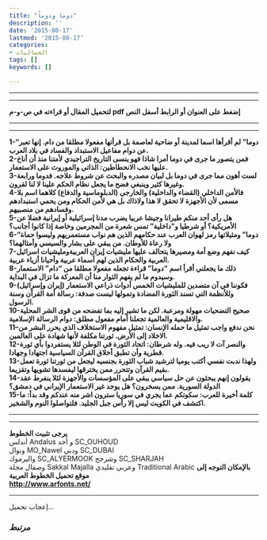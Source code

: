 ```yaml
---
title: "دوما ودوماً"
description: ''
date: '2015-08-17'
lastmod: '2015-08-17'
categories:
- الجماليات
tags: []
keywords: []

---
```

---

---

**لتحميل المقال أو قراءته في ص-و-م pdf إضغط على العنوان أو الرابط أسفل النص**

---



---

**1-“دوما” لم أقرأها اسما لمدينة أو ضاحية لعاصمة بل قرأتها مفعولا مطلقا من دام. إنها تعبر عن دوام مفاعيل الاستبداد والفساد في بلاد العرب.  
2-فمن يتصور ما جرى في دوما أمرا شاذا فهو ينسى التاريخ التراجيدي لأمتنا منذ أن أناخ عليها نخب الانحطاطين: الذاتي والموروث على الاستعمار.  
3-لست أهون مما جرى في دوما بل لبيان مصدره والبحث عن شروط علاجه. فدوما ورابعة وغيرها كثير وينبغي فضح ما يجعل نظام الحكم علينا لا لنا لقرون.  
4-فالأمن الداخلي (القضاء والداخلية) والخارجي (الدبلوماسية والدفاع) كلاهما اسم بلا مسمى لأن الأجهزة لا تحقق لا هذا ولاذاك بل هي لأمن الحكام ومن يحمي استبدادهم وفسادهم من منصبيهم.  
5-هل رأى أحد منكم طيرانا وجيشا عربيا يضرب مدنا إسرائيلية أو إيرانية فضلا عن الأمريكية؟ أو شرطيا و”داخلية” تمس شعرة من المجرمين وخاصة إذا كانوا أجانب؟  
6-“دوما” ومثيلاتها رمز لهوان العرب عند حكامهم الذين هم نواب مستعمريهم وليسوا حماة ولا رعاة للأوطان. من يبقي على بشار والسيسي وأمثالهما؟  
7-كيف نفهم وضع أمة ومصيرها يتحالف عليها مليشيات إيران العربيةومليشيات اسرائيل العربية والحكام الذين لهم أسماء عربية وأحيانا أزياء عربية.  
8-ذلك ما يجعلني أقرأ اسم “دوما” قراءة تجعله مفعولا مطلقا من “دام” الاستعمار وسيدوم ما لم يفهم الثوار منا أن المعركة ما تزال في البداية.  
9-فكوننا في آن متصدين للمليشيات الخمس أدوات ذراعي الاستعمار (إيران وإسرائيل) وللأنظمة التي تسند الثورة المضادة وتمولها ليست صدفة: رسالة أمة القرآن وسنة الرسول.  
10-صحيح التضحيات مهولة ومرعبة. لكن ما تشير إليه بما تفضحه من قوى الشر المحلية والاقليمية والعالمية تجعلنا أمام مفعول مطلق: دوام الرسالة الإسلامية.  
11–نحن ندفع واجب تمثيل ما حمله الإنسان: تمثيل مفهوم الاستخلاف الذي يحرر البشر من الاخلاد إلى الأرض. ثورتنا مكلفة لأنها شهادة على العالمين.  
12-والنصر آت لا ريب فيه. وله شرطان: اتحاد الثورة في الوطن لئلا يستفردوا بأي ثورة قطرية وأن تطبق أخلاق القرآن السياسية اجتهادا وجهادا.  
13-ولهذا ندبت نفسي أكتب يوميا لترشيد شباب الثورة بجنسيه ليجعل من ثورتنا ثورة تعمل بقيم القرآن وتتحرر ممن يخترقها ليفسدها تشويها وتقزيما.  
14-يقولون إنهم يبحثون عن حل سياسي يبقي على المؤسسات والأجهزة لئلا ينفرط عقد الدولة السورية. ممن يسخرون؟ هل يوجد غير الاستعمار الإيراني في دمشق؟  
15-كلمة أخيرة للعرب: سكوتكم عما يجري في سوريا سترون اشر منه عندكم وقد بدأ: ما اكتشف في الكويت ليس إلا رأس جبل الجليد. فلتواصلوا النوم والشخير.**

---

---

**يرجى تثبيت الخطوط**   
 أندلس Andalus  و أحد SC\_OUHOUD  
 ونوال MO\_Nawel  ودبي SC\_DUBAI   
 واليرموك SC\_ALYERMOOK  وشرجح SC\_SHARJAH   
 وصقال مجلة Sakkal Majalla وعربي تقليدي Traditional Arabic  **بالإمكان التوجه إلى موقع تحميل الخطوط العربية  
 http://www.arfonts.net/**

---

إعجاب تحميل...

### *مرتبط*